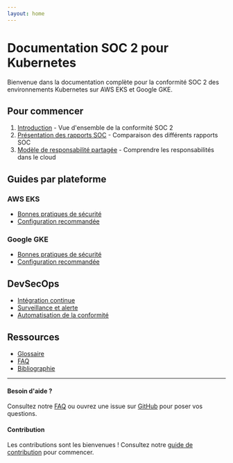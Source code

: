 ```yaml
---
layout: home
---
```


# Documentation SOC 2 pour Kubernetes

Bienvenue dans la documentation complète pour la conformité SOC 2 des environnements Kubernetes sur AWS EKS et Google GKE.

## Pour commencer

1. [Introduction](docs/introduction/overview.md) - Vue d'ensemble de la conformité SOC 2
2. [Présentation des rapports SOC](docs/introduction/soc-reports.md) - Comparaison des différents rapports SOC
3. [Modèle de responsabilité partagée](docs/introduction/shared-responsibility.md) - Comprendre les responsabilités dans le cloud

## Guides par plateforme

### AWS EKS
- [Bonnes pratiques de sécurité](docs/aws-eks/security-best-practices.md)
- [Configuration recommandée](docs/aws-eks/configuration.md)

### Google GKE
- [Bonnes pratiques de sécurité](docs/gcp-gke/security-best-practices.md)
- [Configuration recommandée](docs/gcp-gke/configuration.md)

## DevSecOps

- [Intégration continue](docs/devsecops/ci-cd.md)
- [Surveillance et alerte](docs/devsecops/monitoring.md)
- [Automatisation de la conformité](docs/devsecops/automation.md)

## Ressources

- [Glossaire](docs/references/glossary.md)
- [FAQ](docs/references/faq.md)
- [Bibliographie](docs/references/bibliography.md)

---

<div class="callout">
  <h4>Besoin d'aide ?</h4>
  <p>Consultez notre <a href="docs/references/faq.md">FAQ</a> ou ouvrez une issue sur <a href="https://github.com/yamify-org/soc-compliance/issues">GitHub</a> pour poser vos questions.</p>
</div>

<div class="callout callout-success">
  <h4>Contribution</h4>
  <p>Les contributions sont les bienvenues ! Consultez notre <a href="CONTRIBUTING.md">guide de contribution</a> pour commencer.</p>
</div>
